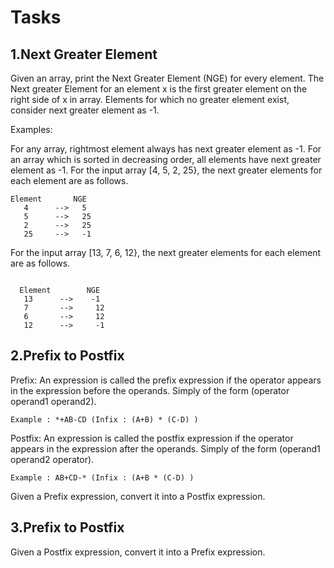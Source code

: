 # Tasks

## 1.Next Greater Element

Given an array, print the Next Greater Element (NGE) for every element. The Next greater Element for an element x is the first greater element on the right side of x in array. Elements for which no greater element exist, consider next greater element as -1.

Examples:

For any array, rightmost element always has next greater element as -1.
For an array which is sorted in decreasing order, all elements have next greater element as -1.
For the input array [4, 5, 2, 25}, the next greater elements for each element are as follows.
```
Element       NGE
   4      -->   5
   5      -->   25
   2      -->   25
   25     -->   -1
```

For the input array [13, 7, 6, 12}, the next greater elements for each element are as follows.
```

  Element        NGE
   13      -->    -1
   7       -->     12
   6       -->     12
   12      -->     -1
```
## 2.Prefix to Postfix

Prefix: An expression is called the prefix expression if the operator appears in the expression before the operands. Simply of the form (operator operand1 operand2). 
```
Example : *+AB-CD (Infix : (A+B) * (C-D) )
```

Postfix: An expression is called the postfix expression if the operator appears in the expression after the operands. Simply of the form (operand1 operand2 operator).
```
Example : AB+CD-* (Infix : (A+B * (C-D) )
```
Given a Prefix expression, convert it into a Postfix expression.

## 3.Prefix to Postfix

Given a Postfix expression, convert it into a Prefix expression.